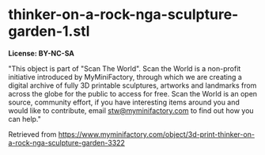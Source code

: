 # thinker-on-a-rock-nga-sculpture-garden-1.stl

**License: BY-NC-SA**

"This object is part of "Scan The World". Scan the World is a non-profit initiative introduced by MyMiniFactory, through which we are creating a digital archive of fully 3D printable sculptures, artworks and landmarks from across the globe for the public to access for free. Scan the World is an open source, community effort, if you have interesting items around you and would like to contribute, email stw@myminifactory.com to find out how you can help."

Retrieved from https://www.myminifactory.com/object/3d-print-thinker-on-a-rock-nga-sculpture-garden-3322
